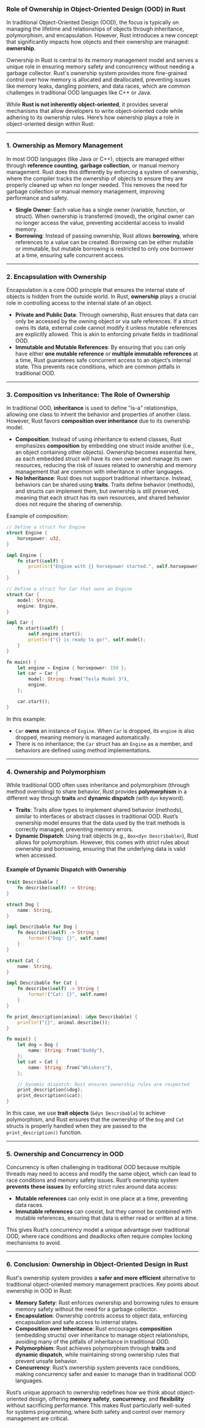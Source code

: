 ### **Role of Ownership in Object-Oriented Design (OOD) in Rust**

In traditional Object-Oriented Design (OOD), the focus is typically on managing the lifetime and relationships of objects through inheritance, polymorphism, and encapsulation. However, Rust introduces a new concept that significantly impacts how objects and their ownership are managed: **ownership**. 

Ownership in Rust is central to its memory management model and serves a unique role in ensuring memory safety and concurrency without needing a garbage collector. Rust's ownership system provides more fine-grained control over how memory is allocated and deallocated, preventing issues like memory leaks, dangling pointers, and data races, which are common challenges in traditional OOD languages like C++ or Java.

While **Rust is not inherently object-oriented**, it provides several mechanisms that allow developers to write object-oriented code while adhering to its ownership rules. Here’s how ownership plays a role in object-oriented design within Rust:

---

### **1. Ownership as Memory Management**

In most OOD languages (like Java or C++), objects are managed either through **reference counting**, **garbage collection**, or manual memory management. Rust does this differently by enforcing a system of ownership, where the compiler tracks the ownership of objects to ensure they are properly cleaned up when no longer needed. This removes the need for garbage collection or manual memory management, improving performance and safety.

- **Single Owner**: Each value has a single owner (variable, function, or struct). When ownership is transferred (moved), the original owner can no longer access the value, preventing accidental access to invalid memory.
- **Borrowing**: Instead of passing ownership, Rust allows **borrowing**, where references to a value can be created. Borrowing can be either mutable or immutable, but mutable borrowing is restricted to only one borrower at a time, ensuring safe concurrent access.

---

### **2. Encapsulation with Ownership**

Encapsulation is a core OOD principle that ensures the internal state of objects is hidden from the outside world. In Rust, **ownership** plays a crucial role in controlling access to the internal state of an object.

- **Private and Public Data**: Through ownership, Rust ensures that data can only be accessed by the owning object or via safe references. If a struct owns its data, external code cannot modify it unless mutable references are explicitly allowed. This is akin to enforcing private fields in traditional OOD.
- **Immutable and Mutable References**: By ensuring that you can only have either **one mutable reference** or **multiple immutable references** at a time, Rust guarantees safe concurrent access to an object’s internal state. This prevents race conditions, which are common pitfalls in traditional OOD.

---

### **3. Composition vs Inheritance: The Role of Ownership**

In traditional OOD, **inheritance** is used to define "is-a" relationships, allowing one class to inherit the behavior and properties of another class. However, Rust favors **composition over inheritance** due to its ownership model.

- **Composition**: Instead of using inheritance to extend classes, Rust emphasizes **composition** by embedding one struct inside another (i.e., an object containing other objects). Ownership becomes essential here, as each embedded struct will have its own owner and manage its own resources, reducing the risk of issues related to ownership and memory management that are common with inheritance in other languages.
- **No Inheritance**: Rust does not support traditional inheritance. Instead, behaviors can be shared using **traits**. Traits define behavior (methods), and structs can implement them, but ownership is still preserved, meaning that each struct has its own resources, and shared behavior does not require the sharing of ownership.

Example of composition:

```rust
// Define a struct for Engine
struct Engine {
    horsepower: u32,
}

impl Engine {
    fn start(&self) {
        println!("Engine with {} horsepower started.", self.horsepower);
    }
}

// Define a struct for Car that owns an Engine
struct Car {
    model: String,
    engine: Engine,
}

impl Car {
    fn start(&self) {
        self.engine.start();
        println!("{} is ready to go!", self.model);
    }
}

fn main() {
    let engine = Engine { horsepower: 150 };
    let car = Car {
        model: String::from("Tesla Model 3"),
        engine,
    };

    car.start();
}
```

In this example:
- `Car` **owns** an instance of `Engine`. When `Car` is dropped, its `engine` is also dropped, meaning memory is managed automatically.
- There is no inheritance; the `Car` struct has an `Engine` as a member, and behaviors are defined using method implementations.

---

### **4. Ownership and Polymorphism**

While traditional OOD often uses inheritance and polymorphism (through method overriding) to share behavior, Rust provides **polymorphism** in a different way through **traits** and **dynamic dispatch** (with `dyn` keyword).

- **Traits**: Traits allow types to implement shared behavior (methods), similar to interfaces or abstract classes in traditional OOD. Rust’s ownership model ensures that the data used by the trait methods is correctly managed, preventing memory errors.
- **Dynamic Dispatch**: Using trait objects (e.g., `Box<dyn Describable>`), Rust allows for polymorphism. However, this comes with strict rules about ownership and borrowing, ensuring that the underlying data is valid when accessed.

#### Example of Dynamic Dispatch with Ownership

```rust
trait Describable {
    fn describe(&self) -> String;
}

struct Dog {
    name: String,
}

impl Describable for Dog {
    fn describe(&self) -> String {
        format!("Dog: {}", self.name)
    }
}

struct Cat {
    name: String,
}

impl Describable for Cat {
    fn describe(&self) -> String {
        format!("Cat: {}", self.name)
    }
}

fn print_description(animal: &dyn Describable) {
    println!("{}", animal.describe());
}

fn main() {
    let dog = Dog {
        name: String::from("Buddy"),
    };
    let cat = Cat {
        name: String::from("Whiskers"),
    };

    // Dynamic dispatch: Rust ensures ownership rules are respected
    print_description(&dog);
    print_description(&cat);
}
```

In this case, we use **trait objects** (`&dyn Describable`) to achieve polymorphism, and Rust ensures that the ownership of the `Dog` and `Cat` structs is properly handled when they are passed to the `print_description()` function.

---

### **5. Ownership and Concurrency in OOD**

Concurrency is often challenging in traditional OOD because multiple threads may need to access and modify the same object, which can lead to race conditions and memory safety issues. Rust’s ownership system **prevents these issues** by enforcing strict rules around data access:

- **Mutable references** can only exist in one place at a time, preventing data races.
- **Immutable references** can coexist, but they cannot be combined with mutable references, ensuring that data is either read or written at a time.
  
This gives Rust’s concurrency model a unique advantage over traditional OOD, where race conditions and deadlocks often require complex locking mechanisms to avoid.

---

### **6. Conclusion: Ownership in Object-Oriented Design in Rust**

Rust's ownership system provides a **safer and more efficient** alternative to traditional object-oriented memory management practices. Key points about ownership in OOD in Rust:

- **Memory Safety**: Rust enforces ownership and borrowing rules to ensure memory safety without the need for a garbage collector.
- **Encapsulation**: Ownership controls access to object data, enforcing encapsulation and safe access to internal states.
- **Composition over Inheritance**: Rust encourages **composition** (embedding structs) over inheritance to manage object relationships, avoiding many of the pitfalls of inheritance in traditional OOD.
- **Polymorphism**: Rust achieves polymorphism through **traits** and **dynamic dispatch**, while maintaining strong ownership rules that prevent unsafe behavior.
- **Concurrency**: Rust’s ownership system prevents race conditions, making concurrency safer and easier to manage than in traditional OOD languages.

Rust’s unique approach to ownership redefines how we think about object-oriented design, offering **memory safety**, **concurrency**, and **flexibility** without sacrificing performance. This makes Rust particularly well-suited for systems programming, where both safety and control over memory management are critical.
